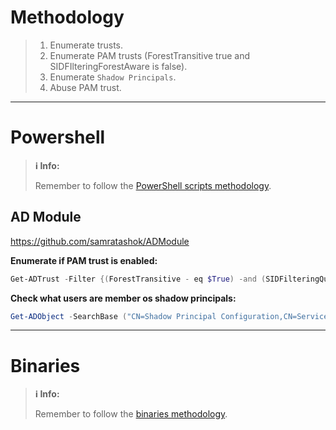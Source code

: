 # Methodology
>1. Enumerate trusts.
>2. Enumerate PAM trusts (ForestTransitive true and SIDFIlteringForestAware is false).
>3. Enumerate `Shadow Principals`.
>4. Abuse PAM trust.

---
# Powershell
>**ℹ️ Info:**
>
> Remember to follow the [PowerShell scripts methodology](../00%20-%20Miscellaneous/01-%20Methodology.md#PowerShell%20Scripts).

## AD Module
https://github.com/samratashok/ADModule

**Enumerate if PAM trust is enabled:**
```powershell
Get-ADTrust -Filter {(ForestTransitive - eq $True) -and (SIDFilteringQuarantined -eq $False)}
```

**Check what users are member os shadow principals:**
```powershell
Get-ADObject -SearchBase ("CN=Shadow Principal Configuration,CN=Services," + (GetADRootDSE).configurationNamingContext) -Filter * -Properties * | select Name,member,msDS-ShadowPrincipalSid | fl
```

---
# Binaries
>**ℹ️ Info:**
>
> Remember to follow the [binaries methodology](Notes/Certifications/CRTE/00%20-%20Miscellaneous/01-%20Methodology.md#Binaries).